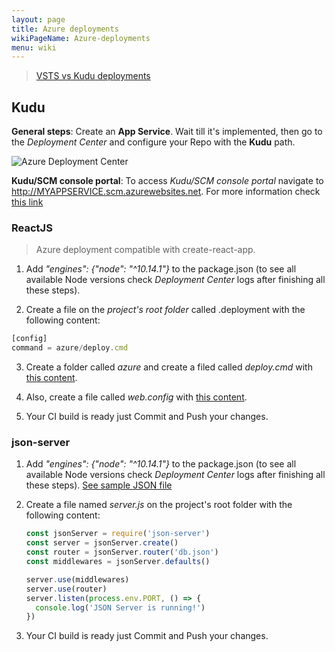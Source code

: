```yaml
---
layout: page
title: Azure deployments
wikiPageName: Azure-deployments
menu: wiki
---
```


> [VSTS vs Kudu deployments](https://github.com/projectkudu/kudu/wiki/VSTS-vs-Kudu-deployments)

## Kudu

**General steps**: Create an **App Service**. Wait till it's implemented, then go to the *Deployment Center* and configure your Repo with the **Kudu** path.

![Azure Deployment Center](https://equilaterus.github.io/wikilaterus/assets/img/azure/deployment-center.png)

**Kudu/SCM console portal**: To access *Kudu/SCM console portal* navigate to http://MYAPPSERVICE.scm.azurewebsites.net. For more information check [this link](https://blogs.msdn.microsoft.com/benjaminperkins/2017/11/08/how-to-access-kudu-scm-for-an-azure-app-service-environment-ase/)

### ReactJS

> Azure deployment compatible with create-react-app.

1. Add *"engines": {"node": "^10.14.1"}* to the package.json (to see all available Node versions check *Deployment Center* logs after finishing all these steps).

2. Create a file on the *project's root folder* called .deployment with the following content:

```javascript
[config]
command = azure/deploy.cmd
```

3. Create a folder called *azure* and create a filed called *deploy.cmd* with [this content](https://gist.github.com/dacanizares/030a642323b34ac82ea2f20a34f8cd33).

4. Also, create a file called *web.config* with [this content](https://gist.github.com/dacanizares/615a22aa0648ea1451dbfe2d1a3e3084).

5. Your CI build is ready just Commit and Push your changes.

### json-server

1. Add *"engines": {"node": "^10.14.1"}* to the package.json (to see all available Node versions check *Deployment Center* logs after finishing all these steps). [See sample JSON file](https://gist.github.com/dacanizares/806d98764f599be83e5f995410248ad5)

2. Create a file named *server.js* on the project's root folder with the following content:

    ```javascript
    const jsonServer = require('json-server')
    const server = jsonServer.create()
    const router = jsonServer.router('db.json')
    const middlewares = jsonServer.defaults()

    server.use(middlewares)
    server.use(router)
    server.listen(process.env.PORT, () => {
      console.log('JSON Server is running!')
    })
    ```

3. Your CI build is ready just Commit and Push your changes.
